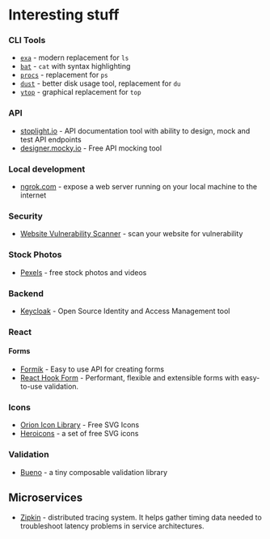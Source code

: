 # Interesting stuff 

### CLI Tools
* [`exa`](https://github.com/ogham/exa) - modern replacement for `ls`
* [`bat`](https://github.com/sharkdp/bat) - `cat` with syntax highlighting
* [`procs`](https://github.com/dalance/procs) - replacement for `ps`
* [`dust`](https://github.com/bootandy/dust) - better disk usage tool, replacement for `du`
* [`ytop`](https://github.com/cjbassi/ytop) - graphical replacement for `top`


### API
* [stoplight.io](stoplight.io) - API documentation tool with ability to design, mock and test API endpoints
* [designer.mocky.io](https://designer.mocky.io/) - Free API mocking tool

### Local development
* [ngrok.com](https://ngrok.com/) - expose a web server running on your local machine to the internet

### Security
* [Website Vulnerability Scanner](https://pentest-tools.com/website-vulnerability-scanning/website-scanner) - scan your website for vulnerability

### Stock Photos
* [Pexels](https://www.pexels.com/) - free stock photos and videos

### Backend
* [Keycloak](https://www.keycloak.org/) - Open Source Identity and Access Management tool

### React
#### Forms
* [Formik](https://formik.org/) - Easy to use API for creating forms
* [React Hook Form](https://react-hook-form.com/) - Performant, flexible and extensible forms with easy-to-use validation.


### Icons
* [Orion Icon Library](https://orioniconlibrary.com/) - Free SVG Icons
* [Heroicons](https://heroicons.dev/) - a set of free SVG icons

### Validation
* [Bueno](https://github.com/philipnilsson/bueno) - a tiny composable validation library

## Microservices
* [Zipkin](https://zipkin.io/) - distributed tracing system. It helps gather timing data needed to troubleshoot latency problems in service architectures.
